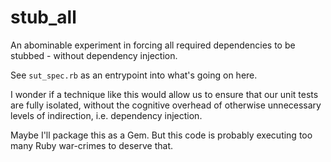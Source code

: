 stub_all
========

An abominable experiment in forcing all required dependencies to be stubbed - without dependency injection.

See `sut_spec.rb` as an entrypoint into what's going on here.

I wonder if a technique like this would allow us to ensure that our unit tests
are fully isolated, without the cognitive overhead of otherwise unnecessary
levels of indirection, i.e. dependency injection.

Maybe I'll package this as a Gem.  But this code is probably executing too many
Ruby war-crimes to deserve that.
